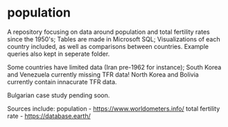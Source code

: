 # population
A repository focusing on data around population and total fertility rates since the 1950's;
Tables are made in Microsoft SQL;
Visualizations of each country included, as well as comparisons between countries. Example queries also kept in seperate folder.

Some countries have limited data (Iran pre-1962 for instance); South Korea and Venezuela currently missing TFR data! North Korea and Bolivia currently contain innacurate TFR data.

Bulgarian case study pending soon.

Sources include:
population - https://www.worldometers.info/
total fertility rate - https://database.earth/
